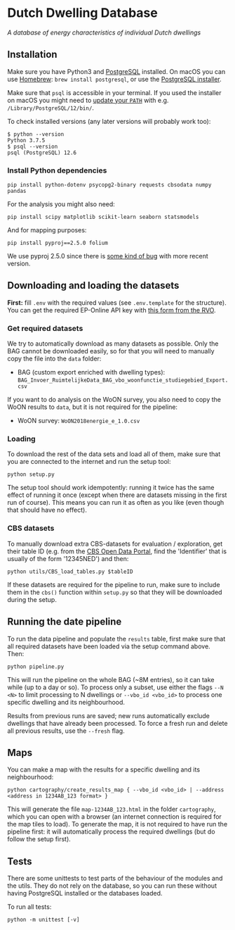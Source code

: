 # Dutch Dwelling Database
*A database of energy characteristics of individual Dutch dwellings*


## Installation

Make sure you have Python3 and [PostgreSQL](https://www.postgresql.org/download/) installed. On macOS you can use [Homebrew](https://brew.sh/):
`brew install postgresql`, or use the [PostgreSQL installer](https://www.enterprisedb.com/downloads/postgres-postgresql-downloads).

Make sure that `psql` is accessible in your terminal. If you used the installer on macOS you might need to [update your `PATH`](https://dba.stackexchange.com/a/3008) with e.g. `/Library/PostgreSQL/12/bin/`.

To check installed versions (any later versions will probably work too):

```
$ python --version
Python 3.7.5
$ psql --version
psql (PostgreSQL) 12.6
```

### Install Python dependencies

```
pip install python-dotenv psycopg2-binary requests cbsodata numpy pandas
```

For the analysis you might also need:

```
pip install scipy matplotlib scikit-learn seaborn statsmodels
```

And for mapping purposes:

```
pip install pyproj==2.5.0 folium
```

We use pyproj 2.5.0 since there is [some kind of bug](https://stackoverflow.com/questions/64713759/how-to-install-geopandas-properly#comment114426803_64713759) with more recent version.

## Downloading and loading the datasets

**First:** fill `.env` with the required values (see `.env.template` for the structure). You can get the required EP-Online API key with [this form from the RVO](https://epbdwebservices.rvo.nl/).

### Get required datasets

We try to automatically download as many datasets as possible. Only the BAG cannot be downloaded easily, so for that you will need to manually copy the file into the `data` folder:

- BAG (custom export enriched with dwelling types): `BAG_Invoer_RuimtelijkeData_BAG_vbo_woonfunctie_studiegebied_Export.csv`

If you want to do analysis on the WoON survey, you also need to copy the WoON results to `data`, but it is not required for the pipeline:

- WoON survey: `WoON2018energie_e_1.0.csv`

### Loading
To download the rest of the data sets and load all of them, make sure that you are connected to the internet and run the setup tool:

```
python setup.py
```

The setup tool should work idempotently: running it twice has the same effect of running it once (except when there are datasets missing in the first run of course). This means you can run it as often as you like (even though that should have no effect).

### CBS datasets

To manually download extra CBS-datasets for evaluation / exploration, get their table ID (e.g. from the [CBS Open Data Portal](https://opendata.cbs.nl/portal.html), find the 'Identifier' that is usually of the form '12345NED') and then:

```
python utils/CBS_load_tables.py $tableID
```

If these datasets are required for the pipeline to run, make sure to include them in the `cbs()` function within `setup.py` so that they will be downloaded during the setup.

## Running the date pipeline

To run the data pipeline and populate the `results` table, first make sure that all required datasets have been loaded via the setup command above. Then:

```
python pipeline.py
```

This will run the pipeline on the whole BAG (~8M entries), so it can take while (up to a day or so). To process only a subset, use either the flags `--N <N>` to limit processing to N dwellings or `--vbo_id <vbo_id>` to process one specific dwelling and its neighbourhood.

Results from previous runs are saved; new runs automatically exclude dwellings that have already been processed.
To force a fresh run and delete all previous results, use the `--fresh` flag.

## Maps

You can make a map with the results for a specific dwelling and its neighbourhood:

```
python cartography/create_results_map { --vbo_id <vbo_id> | --address <address in 1234AB_123 format> }
```

This will generate the file `map-1234AB_123.html` in the folder `cartography`, which you can open with a browser (an internet connection is required for the map tiles to load). To generate the map, it is not required to have run the pipeline first: it will automatically process the required dwellings (but do follow the setup first).

## Tests

There are some unittests to test parts of the behaviour of the modules and the utils. They do not rely on the database, so you can run these without having PostgreSQL installed or the databases loaded.

To run all tests:

```
python -m unittest [-v]
```
